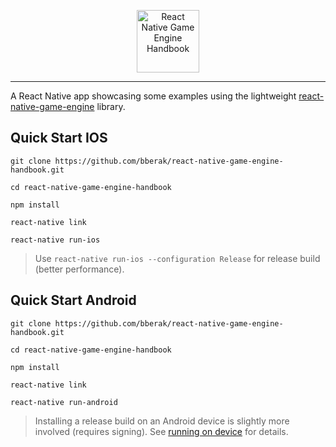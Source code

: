 <p align="center"><img src='https://raw.githubusercontent.com/bberak/react-native-game-engine-handbook/master/app/table-of-contents/images/logo-alt%402x.png?raw=true' alt="React Native Game Engine Handbook" height='100' /></p>

<hr />

A React Native app showcasing some examples using the lightweight [react-native-game-engine](https://github.com/bberak/react-native-game-engine) library.

## Quick Start IOS

```
git clone https://github.com/bberak/react-native-game-engine-handbook.git

cd react-native-game-engine-handbook

npm install

react-native link

react-native run-ios
```

> Use ```react-native run-ios --configuration Release``` for release build (better performance).

## Quick Start Android

```
git clone https://github.com/bberak/react-native-game-engine-handbook.git

cd react-native-game-engine-handbook

npm install

react-native link

react-native run-android
```

> Installing a release build on an Android device is slightly more involved (requires signing). See [running on device](https://facebook.github.io/react-native/docs/running-on-device.html) for details.